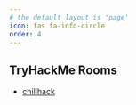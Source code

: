 ```yaml
---
# the default layout is 'page'
icon: fas fa-info-circle
order: 4
---
```


## TryHackMe Rooms

- [chillhack](chillhack/)